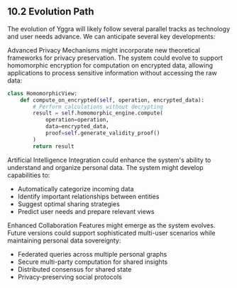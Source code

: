 ## 10.2 Evolution Path

The evolution of Yggra will likely follow several parallel tracks as technology and user needs advance. We can anticipate several key developments:

Advanced Privacy Mechanisms might incorporate new theoretical frameworks for privacy preservation. The system could evolve to support homomorphic encryption for computation on encrypted data, allowing applications to process sensitive information without accessing the raw data:

```python
class HomomorphicView:
    def compute_on_encrypted(self, operation, encrypted_data):
        # Perform calculations without decrypting
        result = self.homomorphic_engine.compute(
            operation=operation,
            data=encrypted_data,
            proof=self.generate_validity_proof()
        )
        return result
```

Artificial Intelligence Integration could enhance the system's ability to understand and organize personal data. The system might develop capabilities to:
- Automatically categorize incoming data
- Identify important relationships between entities
- Suggest optimal sharing strategies
- Predict user needs and prepare relevant views

Enhanced Collaboration Features might emerge as the system evolves. Future versions could support sophisticated multi-user scenarios while maintaining personal data sovereignty:
- Federated queries across multiple personal graphs
- Secure multi-party computation for shared insights
- Distributed consensus for shared state
- Privacy-preserving social protocols